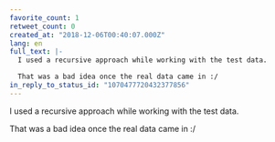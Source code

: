 ```yaml
---
favorite_count: 1
retweet_count: 0
created_at: "2018-12-06T00:40:07.000Z"
lang: en
full_text: |-
  I used a recursive approach while working with the test data.

  That was a bad idea once the real data came in :/
in_reply_to_status_id: "1070477720432377856"
---
```


I used a recursive approach while working with the test data.

That was a bad idea once the real data came in :/
